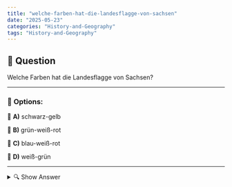 ```yaml
---
title: "welche-farben-hat-die-landesflagge-von-sachsen"
date: "2025-05-23"
categories: "History-and-Geography"
tags: "History-and-Geography"
---
```


## 📌 **Question**

Welche Farben hat die Landesflagge von Sachsen?



---

### 📝 **Options:**

🔘 **A)** schwarz-gelb

🔘 **B)** grün-weiß-rot

🔘 **C)** blau-weiß-rot

🔘 **D)** weiß-grün

---

<details>
  <summary>🔍 Show Answer</summary>

  <p>
💡  <b>Correct Answer:</b>  d
  </p>
  <p>
    📖<b>Explanation:</b>
    Sachsen ist ein Bundesland in Deutschland, und seine Landesflagge hat eine besondere Bedeutung. Die Flagge ist ein visueller Ausdruck der Identität und Tradition des Bundeslandes. Das Wissen um die Farben hilft dabei, Sachsen von anderen Regionen zu unterscheiden und die kulturelle und historische Bedeutung der Farben zu verstehen. Die Frage testet das Wissen über die spezifische Farbkombination der Flagge Sachsens, die ein wichtiger Bestandteil des regionalen Wissens ist. Die richtige Antwort wäre nützlich für Bildungszwecke oder um ein bestimmtes Ereignis oder einen Kontext zu verstehen, bei dem die Flagge eine Rolle spielt.
  </p>
</details>
